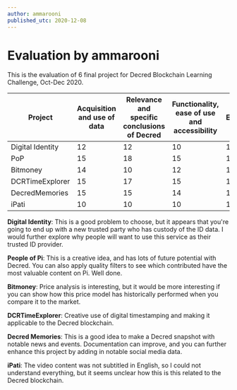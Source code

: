 ```yaml
---
author: ammarooni
published_utc: 2020-12-08
---
```


# Evaluation by ammarooni

This is the evaluation of 6 final project for Decred Blockchain Learning Challenge, Oct-Dec 2020.

Project | Acquisition and use of data | Relevance and specific conclusions of Decred | Functionality, ease of use and accessibility | Execution | Documentation | Total
---|---|---|---|---|---|---
Digital Identity | 12 | 12 | 10 | 10 | 12 | 56
PoP | 15 | 18 | 15 | 18 | 15 | 81
Bitmoney | 14 | 10 | 12 | 13 | 16 | 65
DCRTimeExplorer | 15 | 17 | 15 | 17 | 15 | 79
DecredMemories | 15 | 15 | 14 | 10 | 10 | 64
iPati | 10 | 10 | 10 | 10 | 10 | 50

**Digital Identity**: This is a good problem to choose, but it appears that you're going to end up with a new trusted party who has custody of the ID data. I would further explore why people will want to use this service as their trusted ID provider.

**People of Pi**: This is a creative idea, and has lots of future potential with Decred. You can also apply quality filters to see which contributed have the most valuable content on Pi. Well done.

**Bitmoney**: Price analysis is interesting, but it would be more interesting if you can show how this price model has historically performed when you compare it to the market.

**DCRTimeExplorer**: Creative use of digital timestamping and making it applicable to the Decred blockchain.

**Decred Memories**: This is a good idea to make a Decred snapshot with notable news and events. Documentation can improve, and you can further enhance this project by adding in notable social media data.

**iPati**: The video content was not subtitled in English, so I could not understand everything, but it seems unclear how this is this related to the Decred blockchain.
